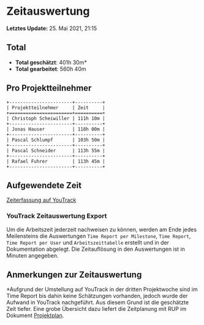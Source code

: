 # Zeitauswertung

**Letztes Update:** 25. Mai 2021, 21:15
## Total

* **Total geschätzt**: 401h 30m*
* **Total gearbeitet**: 560h 40m

## Pro Projektteilnehmer

```eval_rst
+-----------------------+----------+
| Projektteilnehmer     | Zeit     |
+=======================+==========+
| Christoph Scheiwiller | 111h 10m |
+-----------------------+----------+
| Jonas Hauser          | 118h 00m |
+-----------------------+----------+
| Pascal Schlumpf       | 103h 50m |
+-----------------------+----------+
| Pascal Schneider      | 113h 55m |
+-----------------------+----------+
| Rafael Fuhrer         | 113h 45m |
+-----------------------+----------+
```

## Aufgewendete Zeit

[Zeiterfassung auf YouTrack](https://capwatch.myjetbrains.com/youtrack/reports/time/133-5)

### YouTrack Zeitauswertung Export

Um die Arbeitszeit jederzeit nachweisen zu können, werden am Ende jedes Meilensteins die Auswertungen `Time Report per Milestone`, `Time Report`, `Time Report per User` und `Arbeitszeittabelle` erstellt und in der Dokumentation abgelegt. Die Zeitauflösung in den Auswertungen ist in Minuten angegeben.

## Anmerkungen zur Zeitauswertung

*Aufgrund der Umstellung auf YouTrack in der dritten Projektwoche sind im Time Report bis dahin keine Schätzungen vorhanden, jedoch wurde der Aufwand in YouTrack nachgeführt. Aus diesem Grund ist die geschätzte Zeit tiefer. Eine grobe Übersicht dazu liefert die Zeitplanung mit RUP im Dokument [Projektplan](../projektplan/projektplan.md).